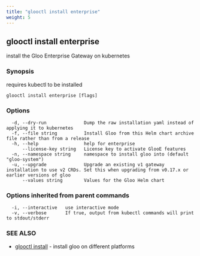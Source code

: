 ```yaml
---
title: "glooctl install enterprise"
weight: 5
---
```

## glooctl install enterprise

install the Gloo Enterprise Gateway on kubernetes

### Synopsis

requires kubectl to be installed

```
glooctl install enterprise [flags]
```

### Options

```
  -d, --dry-run              Dump the raw installation yaml instead of applying it to kubernetes
  -f, --file string          Install Gloo from this Helm chart archive file rather than from a release
  -h, --help                 help for enterprise
      --license-key string   License key to activate GlooE features
  -n, --namespace string     namespace to install gloo into (default "gloo-system")
  -u, --upgrade              Upgrade an existing v1 gateway installation to use v2 CRDs. Set this when upgrading from v0.17.x or earlier versions of gloo
      --values string        Values for the Gloo Helm chart
```

### Options inherited from parent commands

```
  -i, --interactive   use interactive mode
  -v, --verbose       If true, output from kubectl commands will print to stdout/stderr
```

### SEE ALSO

* [glooctl install](../glooctl_install)	 - install gloo on different platforms

